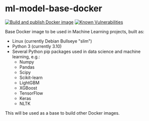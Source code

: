 # ml-model-base-docker

[![Build and publish Docker image](https://github.com/jgbustos/ml-model-base-docker/actions/workflows/main.yml/badge.svg)](https://github.com/jgbustos/ml-model-base-docker/actions/workflows/main.yml)
[![Known Vulnerabilities](https://snyk.io/test/github/jgbustos/ml-model-base-docker/badge.svg)](https://app.snyk.io/org/jgbustos/projects)

Base Docker image to be used in Machine Learning projects, built as:

* Linux (currently Debian Bullseye "slim")
* Python 3 (currently 3.10)
* Several Python pip packages used in data science and machine learning, e.g.:
   * Numpy
   * Pandas
   * Scipy
   * Scikit-learn
   * LightGBM
   * XGBoost
   * TensorFlow
   * Keras
   * NLTK

This will be used as a base to build other Docker images.
